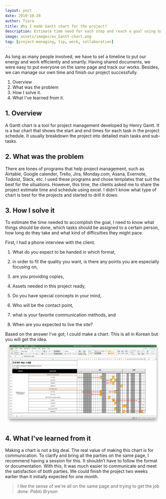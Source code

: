```yaml
---
layout: post
date: 2019-10-28
author: Tiara
title: Why I made Gantt chart for the project?
description: Estimate time need for each step and reach a goal using Gantt chart.
image: assets/images/ex_Gantt-chart.png
tag: [project-managing, tip, work, collaboration]
---
```


As long as many people involved, we have to set a timeline to put our energy and work efficiently and smartly. Having shared documents, we were easy to put everyone on the same page and track our works. Besides, we can manage our own time and finish our project successfully. 

<!--more-->

1. Overview
2. What was the problem
3. How I solve it.
4. What I've learned from it.


## 1. Overview

A Gantt chart is a tool for project management developed by Henry Gantt. It is a bar chart that shows the start and end times for each task in the project schedule. It usually breakdown the project into detailed main tasks and sub-tasks.


## 2. What was the problem

There are tones of programs that help project management, such as Airtable, Google calender, Trello, Jira, Monday.com, Asana, Evernote, Todoist, Slack, etc. I used these programs and chose templates that suit the best for the situations. However, this time, the clients asked me to share the project estimate time and schedule using excel. I didn't know what type of chart is best for the projects and started to drill it down.

## 3. How I solve it

To estimate the time needed to accomplish the goal, I need to know what things should be done, which tasks should be assigned to a certain person, how long do they take and what kind of difficulties they might pace.

First, I had a phone interview with the client.

1) What do you expect to be handed in which format,

2) in order to fit the quality you want, is there any points you are especially focusing on,

3) are you providing copies,

4) Assets needed in this project ready,

5) Do you have special concepts in your mind,

6) Who will be the contact point,

7) what is your favorite communication methods, and

8) When are you expected to live the site?


Based on the answer I've got, I could make a chart. This is all in Korean but you will get the idea.  ![so called Work Breakdown Structure](/assets/images/WBS.png)

## 4. What I've learned from it
Making a chart is not a big deal. The real value of making this chart is for communication. To clarify and bring all the parties on the same page, I recommend having a session for this. It shouldn’t have to follow the format or documentation. With this, It was much easier to communicate and meet the satisfaction of both parties.
We could finish the project two weeks earlier than it initially expected for one month.

>I like the sense of we're all on the same page and trying to get the job done. <cite> Pablo Bryson </cite>
